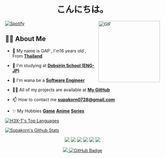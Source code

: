 <h1 align="center">こんにちは。</h1>

[![Spotify](https://novatorem-brown-theta.vercel.app/api/spotify/?background_color=0a0f0b&border_color=0a0f0b)](https://open.spotify.com/user/314ljfgc3h2e3vrqtbm3tq35t5zq)
<img align="right" alt="GIF" height="200px" width="200" src="https://i.pinimg.com/564x/af/eb/d9/afebd95e3d822cecd9e9ef2cfccfb5af.jpg"></a>
## 🙋‍♂️ About Me

- 🧢 My name is GAP , I'm16 years old , From **[Thailand](https://en.wikipedia.org/wiki/Thailand)** 

- 🏫 I'm studying at **[Debsirin School (ENG-JP)](https://www.debsirin.ac.th)**   

- 👯 I'm wana be a **[Software Engineer](https://en.wikipedia.org/wiki/Software_engineering)**

- 👨‍💻 All of my projects are available at **[My GitHub](https://github.com/H3X-T?tab=repositories)**

- 📫 How to contact me **supakorn0728@gmail.com**

- ✨ My Hobbies **[Game](https://steamcommunity.com/id/Hexterwannacry/)** **[Anime](https://myanimelist.net/profile/H3X-T)** **[Series](https://www.netflix.com/browse)**

<p align="left">
      <a href="https://github.com/H3X-T/github-readme-stats"><img alt="H3X-T's Top Languages" src="https://github-readme-stats.vercel.app/api/top-langs/?username=H3X-T&langs_count=10&hide=jupyter notebook&layout=compact&theme=merko&hide_border=true&custom_title=Languages" /></a>

<a href="https://github.com/H3X-T/github-readme-stats"><img alt="Supakorn's Github Stats" src="https://github-readme-stats.vercel.app/api?username=H3X-T&show_icons=true&count_private=true&theme=merko&hide_border=true&bg_color=0a0f0b" /></a>

<p align="center">
<a href = "https://www.facebook.com/spkngap/"><img src="https://img.icons8.com/fluency/48/000000/facebook.png"/></a>
<a href = "https://www.instagram.com/supakornigm/"><img src="https://img.icons8.com/fluent/48/000000/instagram-new.png"/></a>
<a href ="https://steamcommunity.com/id/Hexterwannacry/"><img src="https://img.icons8.com/fluency/48/000000/steam.png"/></a>
<a href = "https://stackoverflow.com/users/15500652/supakorn"><img src="https://img.icons8.com/color/48/000000/stackoverflow.png"/></a>
<a href = "https://www.linkedin.com/in/supakorn-undefined-33090a229/"><img src="https://img.icons8.com/color/48/000000/linkedin.png"/></a>
<a href = "https://discord.gg/beVRbVVthh"><img src="https://img.icons8.com/color/48/000000/discord-new-logo.png"/></a>
</p>

<p align="center">
<a href="https://github.com/H3X-T/github-profile-views-counter">
    <img src="https://komarev.com/ghpvc/?username=H3X-T">
</a>
<a href="https://github.com/H3X-T?tab=followers"><img src="https://img.shields.io/github/followers/H3X-T?label=Followers&style=social" alt="GitHub Badge"></a>
